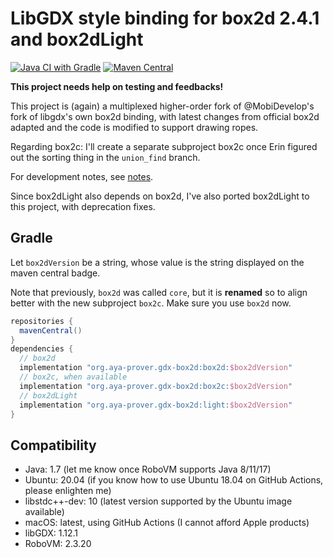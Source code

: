 # LibGDX style binding for box2d 2.4.1 and box2dLight

[![Java CI with Gradle](https://github.com/ice1000/gdx-box2d/actions/workflows/gradle.yml/badge.svg)](https://github.com/ice1000/gdx-box2d/actions/workflows/gradle.yml)
[![Maven Central](https://img.shields.io/maven-central/v/org.aya-prover.gdx-box2d/box2d)](https://repo1.maven.org/maven2/org/aya-prover/gdx-box2d)

**This project needs help on testing and feedbacks!**

This project is (again) a multiplexed higher-order fork of @MobiDevelop's fork of libgdx's own box2d binding, with latest changes from official box2d adapted and the code is modified to support drawing ropes.

Regarding box2c: I'll create a separate subproject box2c once Erin figured out the sorting thing in the `union_find` branch.

For development notes, see [notes](/notes/CHANGES.md).

Since box2dLight also depends on box2d, I've also ported box2dLight to this project, with deprecation fixes.

## Gradle

Let `box2dVersion` be a string, whose value is the string displayed on the maven central badge.

Note that previously, `box2d` was called `core`, but it is **renamed**
so to align better with the new subproject `box2c`.
Make sure you use `box2d` now.

```groovy
repositories {
  mavenCentral()
}
dependencies {
  // box2d
  implementation "org.aya-prover.gdx-box2d:box2d:$box2dVersion"
  // box2c, when available
  implementation "org.aya-prover.gdx-box2d:box2c:$box2dVersion"
  // box2dLight
  implementation "org.aya-prover.gdx-box2d:light:$box2dVersion"
}
```

## Compatibility

+ Java: 1.7 (let me know once RoboVM supports Java 8/11/17)
+ Ubuntu: 20.04 (if you know how to use Ubuntu 18.04 on GitHub Actions, please enlighten me)
+ libstdc++-dev: 10 (latest version supported by the Ubuntu image available)
+ macOS: latest, using GitHub Actions (I cannot afford Apple products)
+ libGDX: 1.12.1
+ RoboVM: 2.3.20
